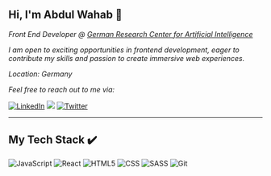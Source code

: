## Hi, I'm Abdul Wahab 👋

<p><em>Front End Developer @ <a href="https://www.dfki.de/en/web">German Research Center for Artificial Intelligence</a></em></p>
<p><em>I am open to exciting opportunities in frontend development, eager to contribute my skills and passion to create immersive web experiences.</em></p>
<p><em>Location: Germany </em></p>
<p><em>Feel free to reach out to me via:</em></p>
<a href="https://www.linkedin.com/in/abdulwahabse" target="_blank"><img src="https://img.shields.io/badge/LinkedIn-0077B5?style=for-the-badge&logo=linkedin&logoColor=white" alt="LinkedIn"></a>
<a href="mailto:abdulwahabse@outlook.com?"><img src="https://img.shields.io/badge/Microsoft_Outlook-0078D4?style=for-the-badge&logo=microsoft-outlook&logoColor=white"/></a>
<a href="https://twitter.com/AbdulWahabSE" target="_blank"><img src="https://img.shields.io/badge/Twitter-1DA1F2?style=for-the-badge&logo=twitter&logoColor=white" alt="Twitter"></a>

---

## My Tech Stack :heavy_check_mark:

![JavaScript](https://img.shields.io/badge/javascript-%23323330.svg?style=for-the-badge&logo=javascript&logoColor=%23F7DF1E) ![React](https://img.shields.io/badge/react-%2320232a.svg?style=for-the-badge&logo=react&logoColor=%2361DAFB) ![HTML5](https://img.shields.io/badge/HTML5-E34F26?style=for-the-badge&logo=html5&logoColor=white) ![CSS](https://img.shields.io/badge/CSS3-1572B6?style=for-the-badge&logo=css3&logoColor=white) ![SASS](https://img.shields.io/badge/Sass-CC6699?style=for-the-badge&logo=sass&logoColor=white)  ![Git](https://img.shields.io/badge/git-%23F05033.svg?style=for-the-badge&logo=git&logoColor=white)
<!-- 
![TypeScript](https://img.shields.io/badge/typescript-%23007ACC.svg?style=for-the-badge&logo=typescript&logoColor=white) 
![Angular](https://img.shields.io/badge/angular-%23DD0031.svg?style=for-the-badge&logo=angular&logoColor=white) 
![Jest](https://img.shields.io/badge/Jest-C21325?style=for-the-badge&logo=jest&logoColor=white)
-->
